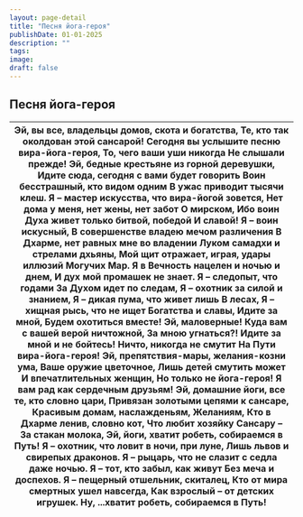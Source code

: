 ```yaml
---
layout: page-detail
title: "Песня йога-героя"
publishDate: 01-01-2025
description: ""
tags:
image:
draft: false
---
```


## Песня йога-героя
| Эй, вы все, владельцы домов, скота и богатства,  Те, кто так околдован этой сансарой! Сегодня вы услышите песню вира-йога-героя,  То, чего ваши уши никогда  Не слышали прежде!  Эй, бедные крестьяне из горной деревушки,  Идите сюда, сегодня с вами будет говорить  Воин бесстрашный, кто видом одним  В ужас приводит тысячи клеш.  Я – мастер искусства, что вира-йогой зовется,  Нет дома у меня, нет жены, нет забот  О мирском,  Ибо воин Духа живет только битвой, победой  И славой!  Я – воин искусный,  В совершенстве владею мечом различения  В Дхарме, нет равных мне во владении  Луком самадхи и стрелами дхьяны,  Мой щит отражает, играя, удары иллюзий  Могучих Мар.  Я в Вечность нацелен и ночью и днем,  И дух мой промашек не знает. Я – следопыт, что годами  За Духом идет по следам,  Я – охотник за силой и знанием,  Я – дикая пума, что живет лишь  В лесах,  Я – хищная рысь, что не ищет  Богатства и славы,  Идите за мной,  Будем охотиться вместе!  Эй, маловерные! Куда вам с вашей верой ничтожной,  За мною угнаться?! Идите за мной и не бойтесь! Ничто, никогда не смутит  На Пути вира-йога-героя!  Эй, препятствия-мары, желания-козни ума,  Ваше оружие цветочное,  Лишь детей смутить может  И впечатлительных женщин,  Но только не йога-героя!  Я вам рад как сердечным друзьям!  Эй, домашние йоги, все те, кто словно цари,  Привязан золотыми цепями к сансаре,  Красивым домам, наслажденьям,  Желаниям,  Кто в Дхарме ленив, словно кот,  Что любит хозяйку Сансару –  За стакан молока,  Эй, йоги, хватит робеть, собираемся в Путь!  Я – охотник, что ловит в ночи, при луне,  Лишь львов и свирепых драконов. Я – рыцарь, что не слазит с седла даже ночью. Я – тот, кто забыл, как живут  Без меча и доспехов. Я – пещерный отшельник, скиталец,  Кто от мира смертных ушел навсегда,  Как взрослый – от детских игрушек.  Ну, ...хватит робеть, собираемся в Путь! |
| -------------------------------------------------------------------------------------------------------------------------------------------------------------------------------------------------------------------------------------------------------------------------------------------------------------------------------------------------------------------------------------------------------------------------------------------------------------------------------------------------------------------------------------------------------------------------------------------------------------------------------------------------------------------------------------------------------------------------------------------------------------------------------------------------------------------------------------------------------------------------------------------------------------------------------------------------------------------------------------------------------------------------------------------------------------------------------------------------------------------------------------------------------------------------------------------------------------------------------------------------------------------------------------------------------------------------------------------------------------------------------------------------------------------------------------------------------------------------------------------------------------------------------------------------------------------------------------------------------------------------------------------------------------------------------------------------------------------------------------------------------------------------------------------------------------------------------------------------------------------------------------------------------------------------- |
  
  
